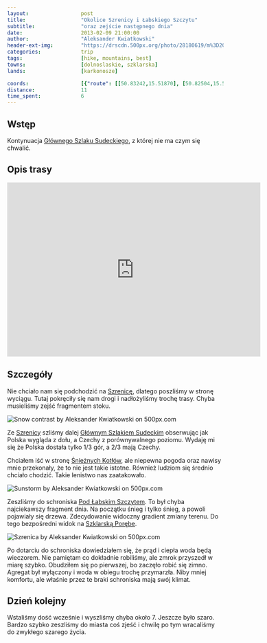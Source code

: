 ```yaml
---
layout:                 post
title:                  "Okolice Szrenicy i Łabskiego Szczytu"
subtitle:               "oraz zejście następnego dnia"
date:                   2013-02-09 21:00:00
author:                 "Aleksander Kwiatkowski"
header-ext-img:         "https://drscdn.500px.org/photo/28180619/m%3D2048/7d23bd05da156b9a4603497d2a63c918"
categories:             trip
tags:                   [hike, mountains, best]
towns:                  [dolnoslaskie, szklarska]
lands:                  [karkonosze]

coords:                 [{"route": [[50.83242,15.51870], [50.82504,15.50712], [50.81870,15.51763], [50.79500,15.51463], [50.78746,15.51342], [50.77926,15.53531], [50.78805,15.53686], [50.79174,15.52587], [50.81040,15.53145], [50.81683,15.52621], [50.82334,15.52729]], "type": "hike"}]
distance:               11
time_spent:             6
---
```


[wiki-gss]:                     https://pl.wikipedia.org/wiki/G%C5%82%C3%B3wny_Szlak_Sudecki
[wiki-szrenica]:                https://pl.wikipedia.org/wiki/Szrenica
[wiki-kotly]:                   https://pl.wikipedia.org/wiki/%C5%9Anie%C5%BCne_Kot%C5%82y
[wiki-pod-labskim]:             https://pl.wikipedia.org/wiki/Schronisko_PTTK_%E2%80%9EPod_%C5%81abskim_Szczytem%E2%80%9D
[wiki-szklarska]:               https://pl.wikipedia.org/wiki/Szklarska_Por%C4%99ba

Wstęp
-----

Kontynuacja [Głównego Szlaku Sudeckiego][wiki-gss], z której nie ma czym się chwalić.

Opis trasy
----------

<iframe height='405' width='590' frameborder='0' allowtransparency='true' scrolling='no' src='https://www.strava.com/activities/333310185/embed/67bd1cb59abbfc530bf8bc877d2c4ca46388e1aa'></iframe>

Szczegóły
---------

Nie chciało nam się podchodzić na [Szrenicę][wiki-szrenica], dlatego poszliśmy w stronę wyciągu. Tutaj pokręciły się nam
drogi i nadłożyliśmy trochę trasy. Chyba musieliśmy zejść fragmentem stoku.

<div class='pixels-photo'>
  <p>
    <img src='https://drscdn.500px.org/photo/28174911/m%3D900/fe9e2d7d07b0e37c7396343fe0796975' alt='Snow contrast by Aleksander Kwiatkowski on 500px.com'>
  </p>
  <a href='https://500px.com/photo/28174911/snow-contrast-by-aleksander-kwiatkowski' alt='Snow contrast by Aleksander Kwiatkowski on 500px.com'></a>
</div>
<script type='text/javascript' src='https://500px.com/embed.js'></script>

Ze [Szrenicy][wiki-szrenica] szliśmy dalej [Głównym Szlakiem Sudeckim][wiki-gss] obserwując jak Polska
wygląda z dołu, a Czechy z porównywalnego poziomu. Wydaję mi się że Polska dostała tylko 1/3 gór, a 2/3
mają Czechy.

Chciałem iść w stronę [Śnieżnych Kotłów][wiki-kotly], ale niepewna pogoda oraz nawisy
mnie przekonały, że to nie jest takie istotne. Również ludziom się średnio chciało chodzić. Takie
lenistwo nas zaatakowało.

<div class='pixels-photo'>
  <p>
    <img src='https://drscdn.500px.org/photo/28181081/m%3D900/aa22ca6a3c3d8a15514616758bf1acc8' alt='Sunstorm by Aleksander Kwiatkowski on 500px.com'>
  </p>
  <a href='https://500px.com/photo/28181081/sunstorm-by-aleksander-kwiatkowski' alt='Sunstorm by Aleksander Kwiatkowski on 500px.com'></a>
</div>
<script type='text/javascript' src='https://500px.com/embed.js'></script>

Zeszliśmy do schroniska [Pod Łabskim Szczytem][wiki-pod-labskim]. To był chyba najciekawszy fragment
dnia. Na początku śnieg i tylko śnieg, a powoli pojawiały się drzewa. Zdecydowanie widoczny gradient
zmiany terenu. Do tego bezpośredni widok na [Szklarską Porębe][wiki-szklarska].

<div class='pixels-photo'>
  <p>
    <img src='https://drscdn.500px.org/photo/28181651/m%3D900/f30c53c2595ef6783b15a5dff6d1460f' alt='Szrenica by Aleksander Kwiatkowski on 500px.com'>
  </p>
  <a href='https://500px.com/photo/28181651/szrenica-by-aleksander-kwiatkowski' alt='Szrenica by Aleksander Kwiatkowski on 500px.com'></a>
</div>
<script type='text/javascript' src='https://500px.com/embed.js'></script>

Po dotarciu do schroniska dowiedziałem się, że prąd i ciepła woda będą wieczorem.
Nie pamiętam co dokładnie robiliśmy, ale zmrok przyszedł w miarę szybko. Obudziłem się po pierwszej, bo zaczęło
robić się zimno. Agregat był wyłączony i woda w obiegu trochę przymarzła. Niby mniej komfortu,
ale właśnie przez te braki schroniska mają swój klimat.

Dzień kolejny
-------------

Wstaliśmy dość wcześnie i wyszliśmy chyba około 7. Jeszcze było szaro. Bardzo szybko zeszliśmy do miasta
coś zjeść i chwilę po tym wracaliśmy do zwykłego szarego życia.
